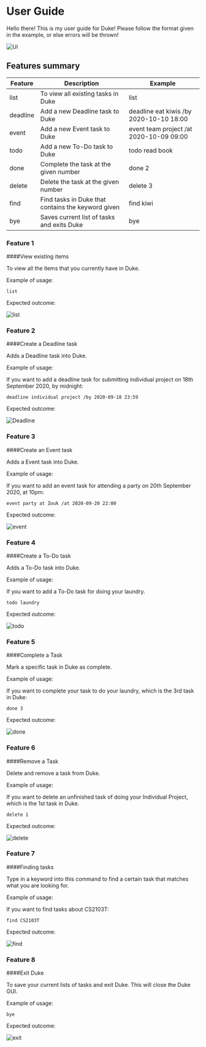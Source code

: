# User Guide
Hello there! This is my user guide for Duke! Please follow the format given in the example, or else errors will be thrown!

![Ui](./Ui.png)
## Features summary

Feature | Description | Example
-------------|---------- | --------
list|To view all existing tasks in Duke|list
deadline|Add a new Deadline task to Duke|deadline eat kiwis /by 2020-10-10 18:00
event|Add a new Event task to Duke|event team project /at 2020-10-09 09:00
todo|Add a new To-Do task to Duke|todo read book
done|Complete the task at the given number|done 2
delete|Delete the task at the given number|delete 3
find|Find tasks in Duke that contains the keyword given|find kiwi
bye|Saves current list of tasks and exits Duke|bye

### Feature 1 

####View existing items

To view all the items that you currently have in Duke.

Example of usage: 

    list


Expected outcome:

![list](./images/list.png)

### Feature 2

####Create a Deadline task

Adds a Deadline task into Duke.

Example of usage: 

If you want to add a deadline task for submitting individual project on 18th September 2020, by midnight:

    deadline individual project /by 2020-09-18 23:59

Expected outcome:

![Deadline](./images/deadline.png)

### Feature 3

####Create an Event task

Adds a Event task into Duke.

Example of usage: 

If you want to add an event task for attending a party on 20th September 2020, at 10pm:

    event party at Zouk /at 2020-09-20 22:00

Expected outcome:

![event](./images/event.png)

### Feature 4

####Create a To-Do task

Adds a To-Do task into Duke.

Example of usage: 

If you want to add a To-Do task for doing your laundry.

    todo laundry

Expected outcome:

![todo](./images/todo.png)

### Feature 5

####Complete a Task

Mark a specific task in Duke as complete.

Example of usage: 

If you want to complete your task to do your laundry, which is the 3rd task in Duke:

    done 3

Expected outcome:

![done](./images/done.png)

### Feature 6

####Remove a Task

Delete and remove a task from Duke.

Example of usage: 

If you want to delete an unfinished task of doing your Individual Project, which is the 1st task in Duke.

    delete 1

Expected outcome:

![delete](./images/delete.png)

### Feature 7

####Finding tasks

Type in a keyword into this command to find a certain task that matches what you are looking for.

Example of usage: 

If you want to find tasks about CS2103T:

    find CS2103T

Expected outcome:

![find](./images/find.png)

### Feature 8

####Exit Duke

To save your current lists of tasks and exit Duke. This will close the Duke GUI.

Example of usage: 

    bye

Expected outcome:

![exit](./images/bye.png)
